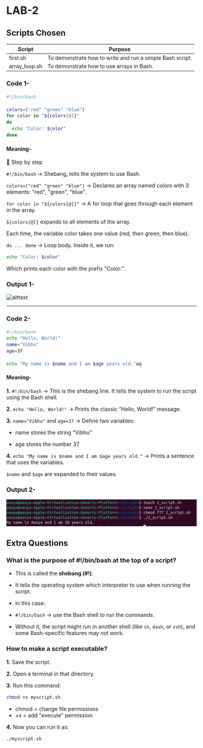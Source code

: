 # LAB-2
## Scripts Chosen
| Script          | Purpose     |
|--------         |------------ |
| first.sh        |  To demonstrate how to write and run a simple Bash script.  |
| array_loop.sh   | To demonstrate how to use arrays in Bash.    |

### Code 1-
```bash
#!/bin/bash 

colors=("red" "green" "blue") 
for color in "${colors[@]}" 
do
  echo "Color: $color"
done
```
#### Meaning-
📝 Step by step

`#!/bin/bash` → Shebang, tells the system to use Bash.

`colors=("red" "green" "blue")` → Declares an array named colors with 3 elements: "red", "green", "blue".

`for color in "${colors[@]}"` → A for loop that goes through each element in the array.

`${colors[@]}` expands to all elements of the array.

Each time, the variable color takes one value (red, then green, then blue).

`do ... done` → Loop body. Inside it, we run:
```bash
echo "Color: $color"
```

Which prints each color with the prefix "Color:".


### Output 1-

![alttext](<./Screenshot 2025-09-08 at 1.14.14 PM.png>)

---
### Code 2-
```bash
#!/bin/bash
echo "Hello, World!"
name="Vibhu"
age=37

echo "My name is $name and I am $age years old."wq
```
#### Meaning-

**1.** `#!/bin/bash` → This is the shebang line. It tells the system to run the script using the Bash shell.

**2.** `echo "Hello, World!"` → Prints the classic “Hello, World!” message.

**3.** `name="Vibhu"` and `age=37` → Define two variables:

* name stores the string "Vibhu"

* age stores the number 37

**4.** `echo "My name is $name and I am $age years old."` → Prints a sentence that uses the variables.

`$name` and `$age` are expanded to their values.

### Output 2-
![alttext](../images/2_script_output.png)

## Extra Questions

### What is the purpose of #!/bin/bash at the top of a script?
* This is called the **shebang (#!)**.

* It tells the operating system which interpreter to use when running the script.

* In this case:

- `#!/bin/bash` → use the Bash shell to run the commands.

- Without it, the script might run in another shell (like `sh`, `dash`, or `zsh`), and some Bash-specific features may not work.

### How to make a script executable?

**1.** Save the script.

**2.** Open a terminal in that directory.

**3.** Run this command:
```bash
chmod +x myscript.sh
```
* chmod = change file permissions
* +x = add "execute" permission

**4.** Now you can run it as:
```bash
./myscript.sh
```
     
